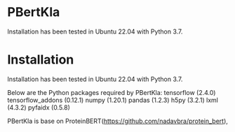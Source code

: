 # PBertKla

Installation has been tested in Ubuntu 22.04 with Python 3.7.

# Installation

Installation has been tested in Ubuntu 22.04 with Python 3.7.

Below are the Python packages required by PBertKla:
  tensorflow (2.4.0)
  tensorflow_addons (0.12.1)
  numpy (1.20.1)
  pandas (1.2.3)
  h5py (3.2.1)
  lxml (4.3.2)
  pyfaidx (0.5.8)

PBertKla is base on ProteinBERT(https://github.com/nadavbra/protein_bert),


